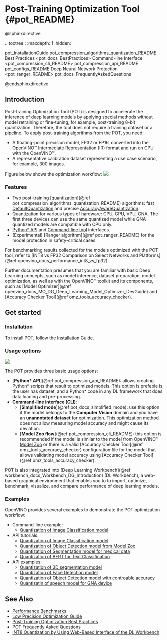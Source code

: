 # Post-Training Optimization Tool {#pot_README}

@sphinxdirective

.. toctree::
   :maxdepth: 1
   :hidden:

   pot_InstallationGuide
   pot_compression_algorithms_quantization_README
   Best Practices <pot_docs_BestPractices>
   Command-line Interface <pot_compression_cli_README>
   pot_compression_api_README
   pot_configs_README
   Deep Neural Network Protection <pot_ranger_README>
   pot_docs_FrequentlyAskedQuestions

@endsphinxdirective

## Introduction

Post-training Optimization Tool (POT) is designed to accelerate the inference of deep learning models by applying
special methods without model retraining or fine-tuning, for example, post-training 8-bit quantization. Therefore, the tool does not
require a training dataset or a pipeline. To apply post-training algorithms from the POT, you need:
* A floating-point precision model, FP32 or FP16, converted into the OpenVINO&trade; Intermediate Representation (IR) format
and run on CPU with the OpenVINO&trade;.
* A representative calibration dataset representing a use case scenario, for example, 300 images.

Figure below shows the optimization workflow:
![](docs/images/workflow_simple.png)

### Features

* Two post-training [quantization](@ref pot_compression_algorithms_quantization_README) algorithms: fast [DefaultQuantization](openvino/tools/pot/algorithms/quantization/default/README.md) and precise [AccuracyAwareQuantization](openvino/tools/pot/algorithms/quantization/accuracy_aware/README.md).
* Quantization for various types of hardware: CPU, GPU, VPU, GNA. The first three devices can use the same quantized model while GNA-quantized models are compatible with CPU only.
* [Python* API](openvino/tools/pot/api/README.md) and [Command-line tool](docs/CLI.md) interfaces.
* (Experimental) [Ranger algorithm](@ref pot_ranger_README) for the model protection in safety-critical cases.

For benchmarking results collected for the models optimized with the POT tool, refer to [INT8 vs FP32 Comparison on Select Networks and Platforms](@ref openvino_docs_performance_int8_vs_fp32).


Further documentation presumes that you are familiar with basic Deep Learning concepts, such as model inference, dataset preparation, model optimization, as well as with the OpenVINO&trade; toolkit and its components, such as  [Model Optimizer](@ref openvino_docs_MO_DG_Deep_Learning_Model_Optimizer_DevGuide) and [Accuracy Checker Tool](@ref omz_tools_accuracy_checker).

## Get started

### Installation
To install POT, follow the [Installation Guide](docs/InstallationGuide.md).

### Usage options

![](docs/images/use_cases.png)

The POT provides three basic usage options:
* [**Python\* API**](@ref pot_compression_api_README): allows creating Python* scripts that result to optimized models. This option is prefeble is the user has dataset, and a Python* code in any DL framework that does data loading and pre-processing.
* **Command-line interface (CLI)**:
  * [**Simplified mode**](@ref pot_docs_simplified_mode):  use this option if the model belongs to the **Computer Vision** domain and you have an **unannotated dataset** for optimization. This optimization method does not allow measuring model accuracy and might cause its deviation.
  * [**Model Zoo flow**](@ref pot_compression_cli_README): this option is recommended if the model is similar to the model from OpenVINO&trade; [Model Zoo](https://github.com/openvinotoolkit/open_model_zoo) or there is a valid [Accuracy Checker Tool](@ref omz_tools_accuracy_checker)
configuration file for the model that allows validating model accuracy using [Accuracy Checker Tool](@ref omz_tools_accuracy_checker).

POT is also integrated into [Deep Learning Workbench](@ref workbench_docs_Workbench_DG_Introduction) (DL Workbench), a web-based graphical environment 
that enables you to  to import, optimize, benchmark, visualize, and compare performance of deep learning models. 

### Examples

OpenVINO provides several examples to demonstrate the POT optimization workflow:

* Command-line example:
  * [Quantization of Image Classification model](https://docs.openvino.ai/latest/pot_configs_examples_README.html)
* API tutorials:
  * [Quantization of Image Classification model](https://github.com/openvinotoolkit/openvino_notebooks/tree/main/notebooks/301-tensorflow-training-openvino)
  * [Quantization of Object Detection model from Model Zoo](https://github.com/openvinotoolkit/openvino_notebooks/tree/main/notebooks/111-detection-quantization)
  * [Quantization of Segmentation model for medical data](https://github.com/openvinotoolkit/openvino_notebooks/tree/main/notebooks/110-ct-segmentation-quantize)
  * [Quantization of BERT for Text Classification](https://github.com/openvinotoolkit/openvino_notebooks/tree/main/notebooks/105-language-quantize-bert)
* API examples:
  * [Quantization of 3D segmentation model](https://github.com/openvinotoolkit/openvino/tree/master/tools/pot/openvino/tools/pot/api/samples/3d_segmentation)
  * [Quantization of Face Detection model](https://github.com/openvinotoolkit/openvino/tree/master/tools/pot/openvino/tools/pot/api/samples/face_detection)
  * [Quantization of Object Detection model with controable accuracy](https://github.com/openvinotoolkit/openvino/tree/master/tools/pot/openvino/tools/pot/api/samples/object_detection)
  * [Quantizatin of speech model for GNA device](https://github.com/openvinotoolkit/openvino/tree/master/tools/pot/openvino/tools/pot/api/samples/speech)


## See Also

* [Performance Benchmarks](https://docs.openvino.ai/latest/openvino_docs_performance_benchmarks_openvino.html)
* [Low Precision Optimization Guide](docs/LowPrecisionOptimizationGuide.md)
* [Post-Training Optimization Best Practices](docs/BestPractices.md)
* [POT Frequently Asked Questions](docs/FrequentlyAskedQuestions.md)
* [INT8 Quantization by Using Web-Based Interface of the DL Workbench](https://docs.openvino.ai/latest/workbench_docs_Workbench_DG_Int_8_Quantization.html)
